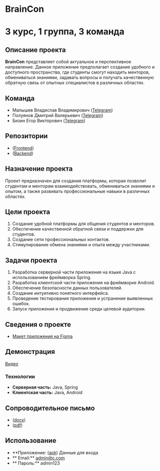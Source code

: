 # BrainCon
# 3 курс, 1 группа, 3 команда

## Описание проекта

**BrainCon** представляет собой актуальное и перспективное направление. Данное приложение предполагает создание удобного и доступного пространства, где студенты смогут находить менторов, обмениваться знаниями, задавать вопросы и получать качественную обратную связь от опытных специалистов в различных областях.

## Команда

- Малышев Владислав Владимирович ([Telegram](https://t.me/valdes1us))
- Полуянов Дмитрий Валерьевич ([Telegram](https://t.me/diamon4ic))
- Бизин Егор Викторович ([Telegram](https://t.me/livelifehard1))

## Репозитории
- ([Frontend](https://github.com/valdesius/BrainConClient))
- ([Backend](https://github.com/valdesius/BrainConServer))

## Назначение проекта

Проект предназначен для создания платформы, которая позволит студентам и менторам взаимодействовать, обмениваться знаниями и опытом, а также развивать профессиональные навыки в различных областях.

## Цели проекта

1. Создание удобной платформы для общения студентов и менторов.
2. Обеспечение качественной обратной связи и поддержки для студентов.
3. Создание сети профессиональных контактов.
4. Стимулирование обмена знаниями и опыта между участниками.

## Задачи проекта

1. Разработка серверной части приложения на языке Java с использованием фреймворка Spring.
2. Разработка клиентской части приложения на фреймворке Android.
3. Обеспечение безопасности данных пользователей.
4. Создание интуитивно понятного интерфейса.
5. Проведение тестирования приложения и устранение выявленных ошибок.
6. Запуск приложения и продвижение среди целевой аудитории.

## Сведения о проекте

- [Макет приложения на Figma](https://www.figma.com/design/GJrvSs7IGGNp8WSl87mDnT/BrainCon?node-id=0-1&t=SsrECRlnFkrqmrf8-0)

## Демонстрация 
[Видео](https://drive.google.com/drive/folders/11zkv7cy-dZHEbH3giJcDCvL5-cZPzl2L?hl=ru)

### Технологии

- **Серверная часть:** Java, Spring
- **Клиентская часть:** Java, Android

## Сопроводительное письмо
- ([docx](https://github.com/valdesius/BrainCon-project/blob/main/%D0%A1%D0%BE%D0%BF%D1%80%D0%BE%D0%B2%D0%BE%D0%B4%D0%B8%D1%82%D0%B5%D0%BB%D1%8C%D0%BD%D0%BE%D0%B5%20%D0%BF%D0%B8%D1%81%D1%8C%D0%BC%D0%BE/Soprovoditelnoe_pismo_1.docx))
- ([pdf](https://github.com/valdesius/BrainCon-project/blob/main/%D0%A1%D0%BE%D0%BF%D1%80%D0%BE%D0%B2%D0%BE%D0%B4%D0%B8%D1%82%D0%B5%D0%BB%D1%8C%D0%BD%D0%BE%D0%B5%20%D0%BF%D0%B8%D1%81%D1%8C%D0%BC%D0%BE/Soprovoditelnoe_pismo_1.pdf))

## Использование

- **Приложение: ([apk](https://github.com/valdesius/BrainConClient/blob/main/app/src/main/java/com/example/brainconclient/app-debug.apk))
Данные для входа
- ** Email:** admin@c.com
- ** Пароль:** admin123
